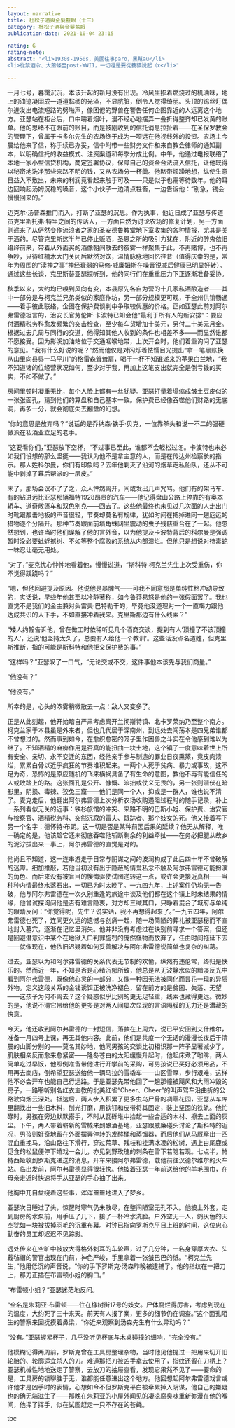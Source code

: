 ```yaml
---
layout: narrative
title: 杜松子酒與金髮藍眼（十三）
category: 杜松子酒與金髮藍眼
publication-date: 2021-10-04 23:15

rating: G
rating-note:
abstract: "<li>1930s-1950s，美國往事paro，黑幫au</li>
<li>從禁酒令、大蕭條至post-WWII，一切還是要從養貓說起（x</li>"

---
```


一月七号，暮霭沉沉，本该升起的新月没有出现。冷风里掺着燃烧过的机油味，地上的油迹凝固成一道道黏稠的光泽，不显肮脏，倒令人觉得绮丽。头顶的钨丝灯偶尔迸发出电流短路的劈啪声，像困倦的野兽在警告任何企图靠近的人远离这个地方。亚瑟站在柜台后，口中嚼着烟叶，漫不经心地摆弄一叠折得整齐却已发黄的账单。他的思绪不在眼前的账目，而是被刚收到的信托消息拉扯着——在圣保罗教会的管理下，曾属于卡多尔先生的农场终于成为一项远在他视线外的投资。农场主今晨给他来了信，称手续已办妥，信中附带一些财务文件和来自教会律师的通知副本，以明确信托的收益模式、注资渠道和每季分成比例。中午，他通过电报联络了本地一家小型信贷机构，商定签署协议，保障自己的资金合法流入信托，让他既得以秘密地洗净那些来路不明的钱，又从农场分一杯羹。他略带烦躁地想，纵使生意日益入不敷出，未来的利润竟看起来触手可及——只是似乎也需等待数年。他的耳边回响起汤姆沉稳的嗓音，这个小伙子一边清点牲畜，一边告诉他：“别急，钱会慢慢回来的。”

迈克尔·汤普森推门而入，打断了亚瑟的沉思。作为执事，他近日成了亚瑟与传道员克里斯托弗·特里之间的传话人，一方面自然为讨论农场的修复计划，另一方面则递来了从俨然变作流浪者之家的圣安德鲁教堂地下室收集的各种情报，尤其是关于酒的。尽管克里斯这半年已停止贩酒，圣恩之所的吸引力犹在，附近的醉鬼依旧络绎前来，带着从外面买的酒像朝间散去的夜雾一样聚集于此，不再赌博，也不再争吵，只待红楠木大门关闭后默然对饮，温情脉脉地回忆往昔（值得庆幸的是，常年为周围的“渎神之事”神经衰弱的马修·威廉姆斯在噪音锐减后健康已明显好转）。通过这些长谈，克里斯替亚瑟探听到，他的同行们在重重压力下正逐渐准备妥协。

秋季以来，大约均已嗅到风向有变，本县原先各自为营的十几家私酒酿造者——其中一部分是与柯克兰兄弟类似的家庭作坊，另一部分规模更可观，于全州供销畅通——着手彼此联络，企图在保护费谈判中争取较优惠的价格。正如亚瑟此前对阿尔弗雷德坦言的，治安长官劳伦斯·卡波特已知会他“最利于所有人的新安排”：要应付酒精税务科愈发频繁的突击检查，至少每车货增加十美元，另付二十美元月金。根据过去几周与同行的交道，他得知其他人收到的条件也相差不多——而显然谁都不愿接受。因为影溪加油站位于交通咽喉地带，上次开会时，他们着重询问了亚瑟的意见。“我有什么好说的呢？”然而他仅是对闪烁着怯懦目光提出“拿一笔黑账换从山里向县界一马平川”的格雷森耸耸肩，喝干一杯不知谁递来的苹果白兰地，“我不知道诸的位经营状况如何，至少对于我，再加上这笔支出就完全是倒亏钱的买卖，不如不做了。”

房间里顿时凝重无比，每个人脸上都有一丝犹疑。亚瑟打量着塌缩成皱土豆皮似的一张张面孔，猜到他们的算盘和自己基本一致。保护费已经像吞噬他们财路的无底洞，再多一分，就会彻底失去翻盘的幻想。

“你的意思是放弃吗？”说话的是乔纳森·铁手·贝克，一位靠拳头和说一不二的强硬做派在私酒业立足的老手。

“这要看你们，”亚瑟放下空杯，“不过事已至此，谁都不会轻松过冬。卡波特也未必如我们设想的那么坚挺——我认为他不是拿主意的人，而是在传达州检察长的指示。那人姓科尔曼，你们有印象吗？去年他剿灭了沿河的烟草走私船队，还从不可能中剥掉了幕后帮派的一层皮。”

末了，那场会议不了了之，众人悻然离开，间或发出几声咒骂。他们有的架马车、有的钻进远比亚瑟那辆福特1928昂贵的汽车——他记得盘山公路上停靠的有奥本轿车、道奇敞篷车和双色别克——回去了。这些他最终也未见过几次面的人走出门时靴跟敲击地板的声音很轻，节奏却莫名有规律，犹如时间在把掉进同一趟厄运的猎物逐个分隔开。那种节奏跟面前墙角蛛网里震动的虫子残骸重合在了一起。他忽然想到，也许当时他们误解了他的言外音，以为他提及卡波特背后的科尔曼是强调暂时没必要蚍蜉撼树、不如等整个腐败的系统从内部溃烂。但他只是想说对待毒蛇一味忍让毫无用处。

“对了，”麦克忧心忡忡地看着他，慢慢说道，“斯科特·柯克兰先生上次受重伤，你不觉得蹊跷吗？”

“嗯，但他回避提及原因。他说他是暴脾气——可我不同意那是单纯性格冲动导致的，实话说，早些年他甚至以冷静著称，如今鲁莽易怒是他的一张假面罢了。我也直觉不是我们的金主兼对头雷夫·巴特勒干的，毕竟他没道理对一个一直竭力跟他达成共识的人下手，不如直接冲着我来。克里斯那边有什么线索？”

“矮人约翰告诉他，曾在做工时依稀听见几个酒商交谈，提到有人‘顶撞了不该顶撞的人’，还说‘他坚持太久了，总要有人给他一个教训’。这些话没点名道姓，但克里斯推断，指的可能是斯科特和他拒交保护费的事。”

“这样吗？”亚瑟叹了一口气，“无论交或不交，这件事他本该先与我们商量。”

“他没有？”

“他没有。”

所幸的是，心头的浓雾稍微散去一点：敌人又变多了。

正是从此刻起，他开始暗自严肃考虑离开兰彻斯特镇、北卡罗莱纳乃至整个南方。柯克兰家于本县虽是外来者，但也几代居于深南州，到远处去闯荡本是四兄弟谁都不曾想过的。然而事到如今，在愈织愈密的笼子里作困兽之斗实在令他感到难以为继了。不知酒精的麻痹作用是否真的能扭曲一块土地，这个镇子一度意味着世上所有安全、亲切、永不变迁的东西，经他亲手参与制造的罪业日夜熏蒸，竟皮肉溃烂，累累白骨以近乎疯狂的节奏堆积起来。一两个人死于贫病、暴力或事故，这不足为奇，恐怖的是原应随机的飞来横祸具备了有生命的意图，教他不再有能信任的人或敢踏上的路。这张面孔是公开、慷慨、笨拙或仗义无畏的，另一张则潜伏在暗影里，阴损、毒辣、狡兔三窟——他们是同一个人，抑或是一群人，谁也说不清了。麦克走后，他翻出阿尔弗雷德上次分析农场收购遇阻过程时的随手记录，补上一系列看似无关的近事：铁杉旅馆的冲突、来路不明的巴斯小姐、保护费、治安官与检察官、酒精税务科、突然沉寂的雷夫、跟踪者、那个妓女的死。他又接着写下另一个名字：德怀特·布朗。这一切是否是某种前因后果的延续？他无从解释，唯一确定的是，他该趁它还未彻底吞噬他斩断剩余的利益牵扯——在务必把腿从故乡的泥泞拔出来一事上，阿尔弗雷德的直觉是对的。

他尚且不知道，这一连串游走于日常与阴谋之间的波澜构成了此后四十年不曾破解的迷障。细加推敲，若他当初没有出于隐蔽的情爱私念不触及阿尔弗雷德可能扮演的角色、而后来没有被盲目的懊悔驱使试图逆转这一点，或许会更接近真相——当种种内情最终水落石出，一切已为时太晚了。一九四九年，上述案件仍均无一告破，他与阿尔弗雷德在一次久别重逢的旅途中谈及他们都在这个镇上时未结果的情缘，他曾试探询问他是否有难言隐衷，对方却三缄其口，只睁着混合了城府与单纯的眼睛反问：“你觉得呢，先生？说实话，我不再想得起来了。”一九五四年，阿尔弗雷德也死了，连同更久远的遗憾与创痛一起，随一场简陋的葬礼被亚瑟秘而不宣地封入墓穴，逐渐在记忆里消失。他并非没有考虑过在诀别前寻求一个答案，但还是回避潜意识中某个在地狱入口判罪施罚的庞然怪物而放弃了，任由时间拖延下去——就像现在，他依旧迟疑着如何妥善解决与阿尔弗雷德说简单也复杂的纠葛。

过去，亚瑟以为和阿尔弗雷德的关系代表无节制的欢愉，纵然有违伦常，终归是快乐的。然而近一年，不知是否是心绪沉郁所致，他总是从无波静水似的黯淡反光中看到阿尔弗雷德，既像他心灵的一部分，又像一种因无法被同化而昙花一现的异质外物。定义这段关系的金钱诱饵正被洗净褪色，留在前方的是贫困、失落、无望——这孩子为何不离去？这个疑惑似乎比别的更无足轻重，线索也藏得更远。微妙的是，他说不清它带给他的更多是对两人间屡次显现的言语隔膜的无力还是潜藏的快意。

今天，他还收到阿尔弗雷德的一封短信，落款在上周六，说已平安回到艾什维尔，准备一月四号上课，再无其他内容。此前，他们是共度一个无话的漫漫长夜后于清晨的山脚分别的——莫名其妙地，他同男孩的交谈比初相识那一阵子显著减少了，肌肤相亲反而愈来愈紧密——隆冬苍白的太阳缓慢升起时，他起床煮了咖啡，两人简单吃过早饭，他照例准备带他进行开学前的采购，可男孩说已买好必须用品，不用再去商店，倒希望亚瑟送给他一辆马拉的雪橇车——山区雪厚，步行艰难，这样他不必会开车也能自己行远路。于是亚瑟先带他回了一趟那幢被飓风和大雨冲毁的房子，一路聆听别名红衣主教的北美红雀“Cheer、Cheer”的叫声驾车沿曲折的公路驶向烟云深处。抵达后，两人步入积累了更多虫鸟尸骨的凋零花园，亚瑟从车库里翻找出一些旧木料，刨光打磨，用铁钉和皮带将其固定，装上坚固的铁轨。他忙碌时，男孩在旁边默默搭手，不时从瓦砾堆中捡起一些合适的木材、擦去上面的灰尘。下午，两人带着崭新的雪橇来到酿酒基地，亚瑟跟威廉碰头讨论了斯科特的近况，男孩则好奇地留在外面摆弄停转的发酵桶和蒸馏器，而后他们从马厩牵出一匹混血重挽马，沿山路往下滑行，穿过荒草、残枝和挂满冰凌的松树，遇上白尾鹿或觅食的松鼠便停下嬉戏一会儿，亦见到野玫瑰的刺条在雪下若隐若现。七点半，帕特西娅收到罗斯克递送的消息，开车来接阿尔弗雷德，载他前往汉德尔维尔的火车站。临出发前，阿尔弗雷德显得很轻快。他披着亚瑟一年前送给他的羊毛围巾，在母亲走近时快速将手从亚瑟的手心抽了出来。

他胸中兀自盘绕着这些事，浑浑噩噩地进入了梦乡。

亚瑟次日睡过了头，惊醒时寒气仍未散尽，在整间陋室无孔不入。他披上外套，走到厨房的水泵前，用手压了几下，接了一杯冷水洗脸。户外空无一人，鸽灰色的天空犹如一块被拔掉羽毛的沉重布幕。时钟已指向罗斯克平日上班的时间，这位忠心勤奋的员工却迟迟不见踪影。

远处传来在空旷中被放大得格外刺耳的车轮声，过了几分钟，一名身穿厚大衣、头戴毡帽的警官出现在门前，神色严峻，手里拿着一张皱巴巴的纸。“柯克兰先生，”他用低沉的声音说，“你的手下罗斯克·汤森昨晚被逮捕了。他的指纹在一把刀上，那刀正插在布雷顿小姐的胸口。”

“布雷顿小姐？”亚瑟迷茫地反问。

“全名是朱莉亚·布雷顿——住在橡树街17号的妓女。尸体腐烂得厉害，考虑到现在的温度，大约死了三十来天。前天有人报了案，更多的细节仍在调查。”这个面孔陌生的警察来回抚摸着鼻梁，“你近来观察到汤森先生有什么异动吗？”

“没有。”亚瑟握紧杯子，几乎没听见杯底与木桌碰撞的细响，“完全没有。”

他模糊记得两周前，罗斯克曾在工具房整理杂物，当时他见他提过一把用来切开旧轮胎的、轮廓适宜杀人的刀。难道那把刀被凶手拿去使用了，指纹还留在刀柄上？亚瑟机械性地地送走了警察，去放刀的抽屉查看，发现它果然不见了——要命的是，工具房的锁聊胜于无，谁都能任意进出这个地方。他回想起阿尔弗雷德戏言或许他才是凶手时的表情，心想如今不但罗斯克平白被牵累掉入阴谋，他自己的嫌疑也的确无端滋生了——那晚在朱莉亚的小屋外闻见的凄凉腐臭味重新弥漫在他的喉间，他挥了挥手，似在试图赶走一只不存在的苍蝇。

tbc
